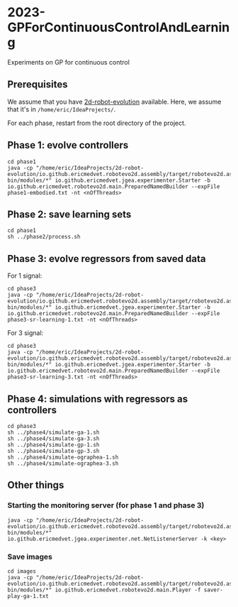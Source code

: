 # 2023-GPForContinuousControlAndLearning
Experiments on GP for continuous control

## Prerequisites

We assume that you have [2d-robot-evolution](https://github.com/ericmedvet/2d-robot-evolution) available.
Here, we assume that it's in `/home/eric/IdeaProjects/`.

For each phase, restart from the root directory of the project. 

## Phase 1: evolve controllers

```shell
cd phase1
java -cp "/home/eric/IdeaProjects/2d-robot-evolution/io.github.ericmedvet.robotevo2d.assembly/target/robotevo2d.assembly-bin/modules/*" io.github.ericmedvet.jgea.experimenter.Starter -b io.github.ericmedvet.robotevo2d.main.PreparedNamedBuilder --expFile phase1-embodied.txt -nt <nOfThreads>
```

## Phase 2: save learning sets

```shell
cd phase1
sh ../phase2/process.sh
```

## Phase 3: evolve regressors from saved data

For 1 signal:
```shell
cd phase3
java -cp "/home/eric/IdeaProjects/2d-robot-evolution/io.github.ericmedvet.robotevo2d.assembly/target/robotevo2d.assembly-bin/modules/*" io.github.ericmedvet.jgea.experimenter.Starter -b io.github.ericmedvet.robotevo2d.main.PreparedNamedBuilder --expFile phase3-sr-learning-1.txt -nt <nOfThreads>
```

For 3 signal:
```shell
cd phase3
java -cp "/home/eric/IdeaProjects/2d-robot-evolution/io.github.ericmedvet.robotevo2d.assembly/target/robotevo2d.assembly-bin/modules/*" io.github.ericmedvet.jgea.experimenter.Starter -b io.github.ericmedvet.robotevo2d.main.PreparedNamedBuilder --expFile phase3-sr-learning-3.txt -nt <nOfThreads>
```

## Phase 4: simulations with regressors as controllers

```shell
cd phase3
sh ../phase4/simulate-ga-1.sh
sh ../phase4/simulate-ga-3.sh
sh ../phase4/simulate-gp-1.sh
sh ../phase4/simulate-gp-3.sh
sh ../phase4/simulate-ographea-1.sh
sh ../phase4/simulate-ographea-3.sh
```

## Other things

### Starting the monitoring server (for phase 1 and phase 3)

```shell
java -cp "/home/eric/IdeaProjects/2d-robot-evolution/io.github.ericmedvet.robotevo2d.assembly/target/robotevo2d.assembly-bin/modules/*" io.github.ericmedvet.jgea.experimenter.net.NetListenerServer -k <key>
```

### Save images

```shell
cd images
java -cp "/home/eric/IdeaProjects/2d-robot-evolution/io.github.ericmedvet.robotevo2d.assembly/target/robotevo2d.assembly-bin/modules/*" io.github.ericmedvet.robotevo2d.main.Player -f saver-play-ga-1.txt
```
